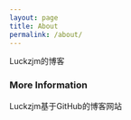 ```yaml
---
layout: page
title: About
permalink: /about/
---
```


Luckzjm的博客

### More Information

Luckzjm基于GitHub的博客网站
